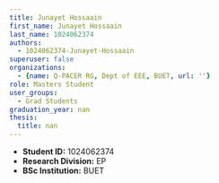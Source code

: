```yaml
---
title: Junayet Hossaain
first_name: Junayet Hossaain
last_name: 1024062374
authors:
  - 1024062374-Junayet-Hossaain
superuser: false
organizations:
  - {name: Q-PACER RG, Dept of EEE, BUET, url: ''}
role: Masters Student
user_groups:
  - Grad Students
graduation_year: nan
thesis:
  title: nan
---
```


* **Student ID:** 1024062374
* **Research Division:** EP
* **BSc Institution:** BUET
